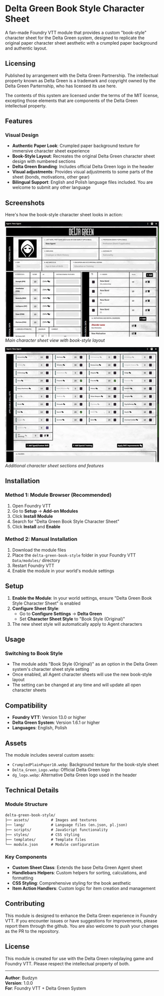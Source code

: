 # Delta Green Book Style Character Sheet

A fan-made Foundry VTT module that provides a custom "book-style" character sheet for the Delta Green system, designed to replicate the original paper character sheet aesthetic with a crumpled paper background and authentic layout.

## Licensing

Published by arrangement with the Delta Green Partnership. The intellectual property known as Delta Green is a trademark and copyright owned by the Delta Green Parternship, who has licensed its use here.

The contents of this system are licensed under the terms of the MIT license, excepting those elements that are components of the Delta Green intellectual property.

## Features

### Visual Design
- **Authentic Paper Look**: Crumpled paper background texture for immersive character sheet experience
- **Book-Style Layout**: Recreates the original Delta Green character sheet design with numbered sections
- **Delta Green Branding**: Includes official Delta Green logo in the header
- **Visual adjustments**: Provides visual adjustments to some parts of the sheet (bonds, motivations, other gear)
- **Bilingual Support**: English and Polish language files included. You are welcome to submit any other language

## Screenshots

Here's how the book-style character sheet looks in action:

![Character Sheet Example 1](assets/example1.png)
*Main character sheet view with book-style layout*

![Character Sheet Example 2](assets/example2.png)
*Additional character sheet sections and features*

## Installation

### Method 1: Module Browser (Recommended)
1. Open Foundry VTT
2. Go to **Setup** → **Add-on Modules**
3. Click **Install Module**
4. Search for "Delta Green Book Style Character Sheet"
5. Click **Install** and **Enable**

### Method 2: Manual Installation
1. Download the module files
2. Place the `delta-green-book-style` folder in your Foundry VTT `Data/modules/` directory
3. Restart Foundry VTT
4. Enable the module in your world's module settings

## Setup

1. **Enable the Module**: In your world settings, ensure "Delta Green Book Style Character Sheet" is enabled
2. **Configure Sheet Style**: 
   - Go to **Configure Settings** → **Delta Green**
   - Set **Character Sheet Style** to "Book Style (Original)"
3. The new sheet style will automatically apply to Agent characters

## Usage

### Switching to Book Style
- The module adds "Book Style (Original)" as an option in the Delta Green system's character sheet style setting
- Once enabled, all Agent character sheets will use the new book-style layout
- The setting can be changed at any time and will update all open character sheets


## Compatibility

- **Foundry VTT**: Version 13.0 or higher
- **Delta Green System**: Version 1.6.1 or higher
- **Languages**: English, Polish

## Assets

The module includes several custom assets:
- `CrumpledPlainPaper10.webp`: Background texture for the book-style sheet
- `Delta_Green_Logo.webp`: Official Delta Green logo
- `dg_logo.webp`: Alternative Delta Green logo used in the header

## Technical Details

### Module Structure
```
delta-green-book-style/
├── assets/          # Images and textures
├── lang/            # Language files (en.json, pl.json)
├── scripts/         # JavaScript functionality
├── styles/          # CSS styling
├── templates/       # Template files
└── module.json      # Module configuration
```

### Key Components
- **Custom Sheet Class**: Extends the base Delta Green Agent sheet
- **Handlebars Helpers**: Custom helpers for sorting, calculations, and formatting
- **CSS Styling**: Comprehensive styling for the book aesthetic
- **Item Action Handlers**: Custom logic for item creation and management


## Contributing

This module is designed to enhance the Delta Green experience in Foundry VTT. If you encounter issues or have suggestions for improvements, please report them through the github. You are also welcome to push your changes as the PR to the repository.

## License

This module is created for use with the Delta Green roleplaying game and Foundry VTT. Please respect the intellectual property of both.

---

**Author**: Budzyn  
**Version**: 1.0.0  
**For**: Foundry VTT + Delta Green System

